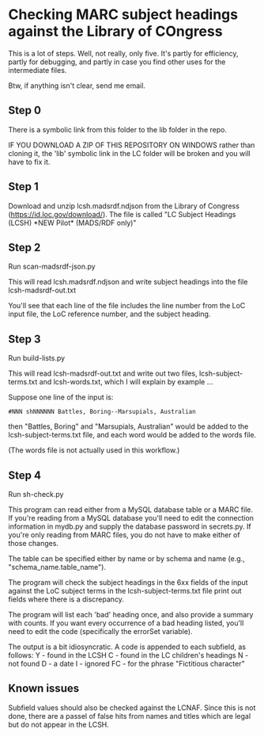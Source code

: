 # Checking MARC subject headings against the Library of COngress

This is a lot of steps.  Well, not really, only five.  It's partly for efficiency, partly for debugging, and partly in case you find other uses for the intermediate files.

Btw, if anything isn't clear, send me email.

## Step 0

There is a symbolic link from this folder to the lib folder in the repo.

IF YOU DOWNLOAD A ZIP OF THIS REPOSITORY ON WINDOWS rather than cloning it, the 'lib' symbolic link in the LC folder will be broken and you will have to fix it.

## Step 1

Download and unzip lcsh.madsrdf.ndjson from the Library of Congress (https://id.loc.gov/download/).  The file is called "LC Subject Headings (LCSH) \*NEW Pilot\* (MADS/RDF only)"

## Step 2

Run scan-madsrdf-json.py

This will read lcsh.madsrdf.ndjson and write subject headings into the file lcsh-madsrdf-out.txt

You'll see that each line of the file includes the line number from the LoC input file, the LoC reference number, and the subject heading.

## Step 3

Run build-lists.py

This will read lcsh-madsrdf-out.txt and write out two files, lcsh-subject-terms.txt and lcsh-words.txt, which I will explain by example ...

Suppose one line of the input is:
```
#NNN shNNNNNN Battles, Boring--Marsupials, Australian
```
then "Battles, Boring" and "Marsupials, Australian" would be added to the lcsh-subject-terms.txt file, and each word would be added to the words file.

(The words file is not actually used in this workflow.)

## Step 4

Run sh-check.py

This program can read either from a MySQL database table or a MARC file.  If you're reading from a MySQL database you'll need to edit the connection information in mydb.py and supply the database password in secrets.py.  If you're only reading from MARC files, you do not have to make either of those changes.

The table can be specified either by name or by schema and name (e.g., "schema_name.table_name").

The program will check the subject headings in the 6xx fields of the input against the LoC subject terms in the lcsh-subject-terms.txt file print out fields where there is a discrepancy.

The program will list each 'bad' heading once, and also provide a summary with counts.  If you want every occurrence of a bad heading listed, you'll need to edit the code (specifically the errorSet variable).

The output is a bit idiosyncratic.  A code is appended to each subfield, as follows:
    Y - found in the LCSH
    C - found in the LC children's headings
    N - not found
    D - a date
    I - ignored
    FC - for the phrase "Fictitious character"

## Known issues

Subfield values should also be checked against the LCNAF.  Since this is not done, there are a passel of false hits from names and titles which are legal but do not appear in the LCSH.
